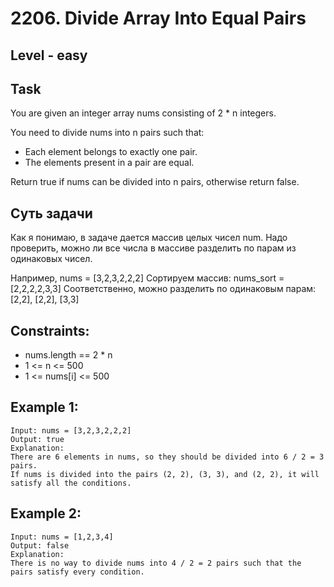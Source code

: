 # 2206. Divide Array Into Equal Pairs


## Level - easy


## Task 
You are given an integer array nums consisting of 2 * n integers.

You need to divide nums into n pairs such that:
- Each element belongs to exactly one pair.
- The elements present in a pair are equal.

Return true if nums can be divided into n pairs, otherwise return false.


## Суть задачи
Как я понимаю, в задаче дается массив целых чисел num. Надо проверить, можно ли
все числа в массиве разделить по парам из одинаковых чисел.

Например, nums = [3,2,3,2,2,2]
Сортируем массив: nums_sort = [2,2,2,2,3,3]
Соответственно, можно разделить по одинаковым парам: [2,2], [2,2], [3,3]


## Constraints:
- nums.length == 2 * n
- 1 <= n <= 500
- 1 <= nums[i] <= 500


## Example 1:
````
Input: nums = [3,2,3,2,2,2]
Output: true
Explanation:
There are 6 elements in nums, so they should be divided into 6 / 2 = 3 pairs.
If nums is divided into the pairs (2, 2), (3, 3), and (2, 2), it will satisfy all the conditions.
````


## Example 2:
````
Input: nums = [1,2,3,4]
Output: false
Explanation:
There is no way to divide nums into 4 / 2 = 2 pairs such that the pairs satisfy every condition.
````